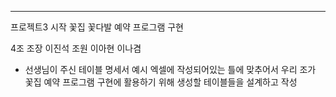 
---
프로젝트3 시작
꽃집 꽃다발 예약 프로그램 구현

4조 
조장 이진석
조원 이아현 이나겸

- 선생님이 주신 테이블 명세서 예시 엑셀에 작성되어있는 틀에 맞추어서 우리 조가 꽃집 예약 프로그램 구현에 활용하기 위해 생성할 테이블들을 설계하고 작성 